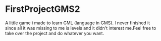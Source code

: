 # FirstProjectGMS2
A little game i made to learn GML (language in GMS). I never finished it since all it was missing to me is levels
and it didn't interest me.Feel free to take over the project and do whatever you want.
